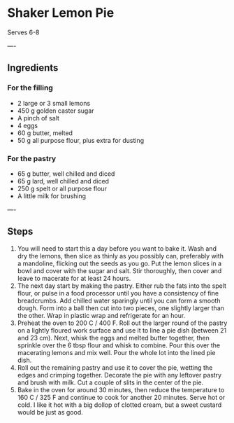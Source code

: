 # Shaker Lemon Pie

Serves 6-8

—-

## Ingredients

### For the filling
* 2 large or 3 small lemons
* 450 g golden caster sugar
* A pinch of salt
* 4 eggs
* 60 g butter, melted
* 50 g all purpose flour, plus extra for dusting

### For the pastry
* 65 g butter, well chilled and diced
* 65 g lard, well chilled and diced
* 250 g spelt or all purpose flour
* A little milk for brushing

—-

## Steps

1.  You will need to start this a day before you want to bake it. Wash and dry the lemons, then slice as thinly as you possibly can, preferably with a mandoline, flicking out the seeds as you go. Put the lemon slices in a bowl and cover with the sugar and salt. Stir thoroughly, then cover and leave to macerate for at least 24 hours.
2.  The next day start by making the pastry. Either rub the fats into the spelt flour, or pulse in a food processor until you have a consistency of fine breadcrumbs. Add chilled water sparingly until you can form a smooth dough. Form into a ball then cut into two pieces, one slightly larger than the other. Wrap in plastic wrap and refrigerate for an hour.
3.  Preheat the oven to 200 C / 400 F. Roll out the larger round of the pastry on a lightly floured work surface and use it to line a pie dish (between 21 and 23 cm). Next, whisk the eggs and melted butter together, then sprinkle over the 6 tbsp flour and whisk to combine. Pour this over the macerating lemons and mix well. Pour the whole lot into the lined pie dish.
4.  Roll out the remaining pastry and use it to cover the pie, wetting the edges and crimping together. Decorate the pie with any leftover pastry and brush with milk. Cut a couple of slits in the center of the pie.
5.  Bake in the oven for around 30 minutes, then reduce the temperature to 160 C / 325 F and continue to cook for another 20 minutes. Serve hot or cold. I like it hot with a big dollop of clotted cream, but a sweet custard would be just as good.